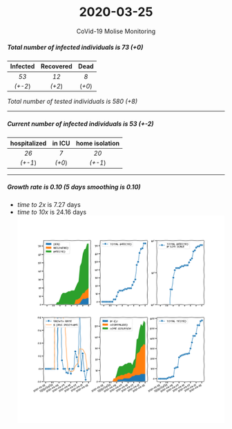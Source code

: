 <div align='center'>

# 2020-03-25
CoVid-19 Molise Monitoring
</div>

##### Total number of infected individuals is 73 (+0)
Infected | Recovered | Dead
:---: | :---: | :---:
*53* | *12* | *8*
*(+-2*) | *(+2*) | (*+0*)

*Total number of tested individuals is 580 (+8)*
***
##### Current number of infected individuals is 53 (+-2)
hospitalized | in ICU | home isolation
:---: | :---: | :---:
*26* |*7* |*20*
*(+-1*) |*(+0*) |*(+-1*)
***
##### Growth rate is 0.10 (5 days smoothing is 0.10)
- *time to 2x* is 7.27 days
- *time to 10x* is 24.16 days
![stats][stats]

[stats]: stats_Molise.png
